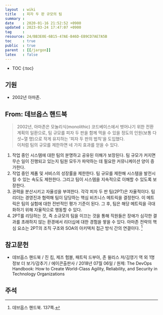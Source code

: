 ```yaml
---
layout  : wiki
title   : 피자 두 판 규모의 팀
summary : 
date    : 2020-01-16 21:52:52 +0900
updated : 2023-03-24 17:47:07 +0900
tag     : 
resource: 24/BB3E0E-6B15-47AE-B46D-EB9CD7AE7A5B
toc     : true
public  : true
parent  : [[/jargon]]
latex   : false
---
```

* TOC
{:toc}

## 기원

* 2002년 아마존.

## From: 데브옵스 핸드북

> 2002년, 아마존은 모놀리식(monolithic) 코드베이스에서 벗어나기 위한 전환 계획의 일환으로, 팀 규모를 피자 두 판을 함께 먹을 수 있을 정도의 인원(보통 다섯~열 명)으로 작게 유지하는 '피자 두 판의 법칙'을 도입했다.  
이처럼 팀의 규모를 제한하면 네 가지 효과를 얻을 수 있다.
1. 작업 중인 시스템에 대한 팀의 분명하고 공유된 이해가 보장된다. 팀 규모가 커지면 무슨 일이 진행되고 있는지 팀원 모두가 파악하는 데 필요한 커뮤니케이션 양이 증가한다.
2. 작업 중인 제품 및 서비스의 성장률을 제한한다. 팀 규모를 제한해 시스템을 발전시킬 수 있는 속도도 제한한다. 그리고 팀이 시스템을 지속적으로 이해할 수 있도록 보장한다.
3. 권력을 분산시키고 자율성을 부여한다. 각각 피자 두 판 팀(2PT)은 자율적이다. 팀 리더는 경영진과 협력해 팀이 담당하는 핵심 비즈니스 메트릭을 결정한다. 이 메트릭은 팀의 실험에 대한 전반적인 평가 기준이 된다. 그 후, 팀은 해당 메트릭을 극대화하기 위해 자율적으로 행동할 수 있다.
4. 2PT를 리딩하는 것, 즉 소규모의 팀을 이끄는 것을 통해 직원들은 장애가 심각한 결과를 초래하지 않는 환경에서 리더십에 대한 경험을 쌓을 수 있다. 아마존 전략의 핵심 요소는 2PT의 조직 구조와 SOA의 아키텍처 접근 방식 간의 연결이다.
[^handbook-137]

## 참고문헌

* 데브옵스 핸드북 / 진 킴, 제즈 험블, 패트릭 드부아, 존 윌리스 저/김영기 역 외 1명 정보 더 보기/감추기 / 에이콘출판사 / 2018년 07월 06일 / 원제: The DevOps Handbook: How to Create World-Class Agility, Reliability, and Security in Technology Organizations

## 주석

[^handbook-137]: 데브옵스 핸드북. 137쪽.

